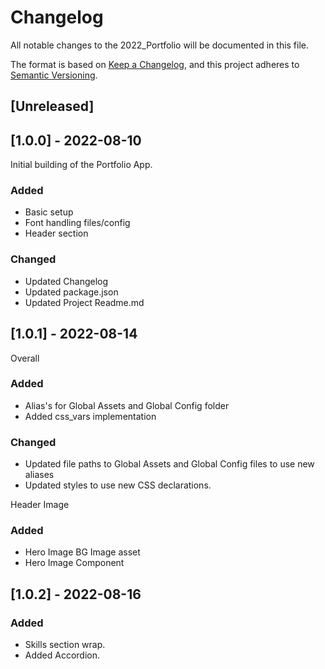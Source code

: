 # Changelog
All notable changes to the 2022_Portfolio will be documented in this file.

The format is based on [Keep a Changelog](https://keepachangelog.com/en/1.0.0/),
and this project adheres to [Semantic Versioning](https://semver.org/spec/v2.0.0.html).

## [Unreleased]

## [1.0.0] - 2022-08-10
Initial building of the Portfolio App.

### Added
- Basic setup
- Font handling files/config
- Header section

### Changed
- Updated Changelog
- Updated package.json
- Updated Project Readme.md

## [1.0.1] - 2022-08-14

Overall
### Added
- Alias's for Global Assets and Global Config folder
- Added css_vars implementation

### Changed
- Updated file paths to Global Assets and Global Config files to use new aliases
- Updated styles to use new CSS declarations.

Header Image
### Added
- Hero Image BG Image asset
- Hero Image Component

## [1.0.2] - 2022-08-16

### Added
- Skills section wrap.
- Added Accordion.